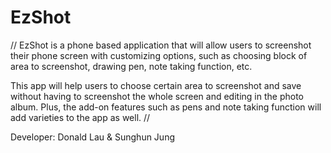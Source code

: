 # EzShot

//
EzShot is a phone based application that will allow users to screenshot their phone screen with customizing options,
such as choosing block of area to screenshot, drawing pen, note taking function, etc. 

This app will help users to choose certain area to screenshot and save without having to screenshot the whole screen
and editing in the photo album. Plus, the add-on features such as pens and note taking function will add varieties to 
the app as well. 
//

Developer: Donald Lau & Sunghun Jung 

